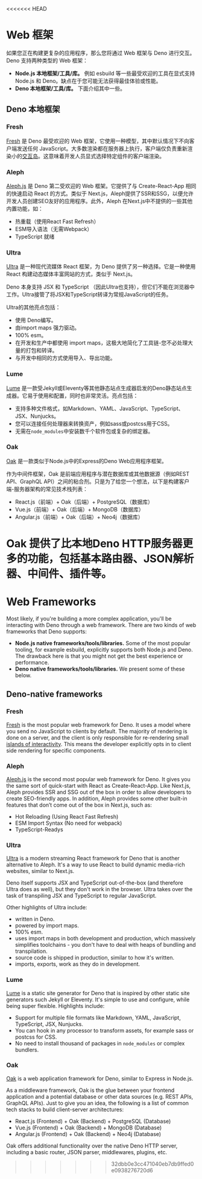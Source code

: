 <<<<<<< HEAD
# Web 框架

如果您正在构建更复杂的应用程序，那么您将通过 Web 框架与 Deno 进行交互。Deno
支持两种类型的 Web 框架：

- **Node.js 本地框架/工具/库。** 例如 esbuild 等一些最受欢迎的工具在显式支持
  Node.js 和 Deno。缺点在于您可能无法获得最佳体验或性能。
- **Deno 本地框架/工具/库。** 下面介绍其中一些。

## Deno 本地框架

### Fresh

[Fresh](https://fresh.deno.dev/) 是 Deno 最受欢迎的 Web
框架，它使用一种模型，其中默认情况下不向客户端发送任何
JavaScript。大多数渲染都在服务器上执行，客户端仅负责重新渲染小的[交互岛](https://jasonformat.com/islands-architecture/)。这意味着开发人员显式选择特定组件的客户端渲染。

### Aleph

[Aleph.js](https://alephjs.org/docs/get-started) 是 Deno 第二受欢迎的 Web
框架。它提供了与 Create-React-App 相同的快速启动 React 的方式。类似于
Next.js，Aleph提供了SSR和SSG，以便允许开发人员创建SEO友好的应用程序。此外，Aleph
在Next.js中不提供的一些其他内置功能，如：

- 热重载（使用React Fast Refresh）
- ESM导入语法（无需Webpack）
- TypeScript 就绪

### Ultra

[Ultra](https://ultrajs.dev/) 是一种现代流媒体 React 框架，为 Deno
提供了另一种选择。它是一种使用 React 构建动态媒体丰富网站的方式，类似于
Next.js。

Deno 本身支持 JSX 和 TypeScript
（因此Ultra也支持），但它们不能在浏览器中工作。Ultra接管了将JSX和TypeScript转译为常规JavaScript的任务。

Ultra的其他亮点包括：

- 使用 Deno编写。
- 由import maps 强力驱动。
- 100% esm。
- 在开发和生产中都使用 import
  maps，这极大地简化了工具链-您不必处理大量的打包和转译。
- 与开发中相同的方式使用导入、导出功能。

### Lume

[Lume](https://lume.land/)
是一款受Jekyll或Eleventy等其他静态站点生成器启发的Deno静态站点生成器。它易于使用和配置，同时也非常灵活。亮点包括：

- 支持多种文件格式，如Markdown、YAML、JavaScript、TypeScript、JSX、Nunjucks。
- 您可以连接任何处理器来转换资产，例如sass或postcss用于CSS。
- 无需在`node_modules`中安装数千个软件包或复杂的绑定器。

### Oak

[Oak](https://deno.land/x/oak) 是一款类似于Node.js中的Express的Deno
Web应用程序框架。

作为中间件框架，Oak 是前端应用程序与潜在数据库或其他数据源（例如REST
API、GraphQL
API）之间的粘合剂。只是为了给您一个想法，以下是构建客户端-服务器架构的常见技术栈列表：

- React.js（前端）+ Oak（后端）+ PostgreSQL（数据库）
- Vue.js（前端）+ Oak（后端）+ MongoDB（数据库）
- Angular.js（前端）+ Oak（后端）+ Neo4j（数据库）

Oak 提供了比本地Deno
HTTP服务器更多的功能，包括基本路由器、JSON解析器、中间件、插件等。
=======
# Web Frameworks

Most likely, if you're building a more complex application, you'll be
interacting with Deno through a web framework. There are two kinds of web
frameworks that Deno supports:

- **Node.js native frameworks/tools/libraries.** Some of the most popular
  tooling, for example esbuild, explicitly supports both Node.js and Deno. The
  drawback here is that you might not get the best experience or performance.
- **Deno native frameworks/tools/libraries.** We present some of these below.

## Deno-native frameworks

### Fresh

[Fresh](https://fresh.deno.dev/) is the most popular web framework for Deno. It
uses a model where you send no JavaScript to clients by default. The majority of
rendering is done on a server, and the client is only responsible for
re-rendering small
[islands of interactivity](https://jasonformat.com/islands-architecture/). This
means the developer explicitly opts in to client side rendering for specific
components.

### Aleph

[Aleph.js](https://alephjs.org/docs/get-started) is the second most popular web
framework for Deno. It gives you the same sort of quick-start with React as
Create-React-App. Like Next.js, Aleph provides SSR and SSG out of the box in
order to allow developers to create SEO-friendly apps. In addition, Aleph
provides some other built-in features that don’t come out of the box in Next.js,
such as:

- Hot Reloading (Using React Fast Refresh)
- ESM Import Syntax (No need for webpack)
- TypeScript-Readys

### Ultra

[Ultra](https://ultrajs.dev/) is a modern streaming React framework for Deno
that is another alternative to Aleph. It's a way to use React to build dynamic
media-rich websites, similar to Next.js.

Deno itself supports JSX and TypeScript out-of-the-box (and therefore Ultra does
as well), but they don't work in the browser. Ultra takes over the task of
transpiling JSX and TypeScript to regular JavaScript.

Other highlights of Ultra include:

- written in Deno.
- powered by import maps.
- 100% esm.
- uses import maps in both development and production, which massively
  simplifies toolchains - you don't have to deal with heaps of bundling and
  transpilation.
- source code is shipped in production, similar to how it's written.
- imports, exports, work as they do in development.

### Lume

[Lume](https://lume.land/) is a static site generator for Deno that is inspired
by other static site generators such Jekyll or Eleventy. It's simple to use and
configure, while being super flexible. Highlights include:

- Support for multiple file formats like Markdown, YAML, JavaScript, TypeScript,
  JSX, Nunjucks.
- You can hook in any processor to transform assets, for example sass or postcss
  for CSS.
- No need to install thousand of packages in `node_modules` or complex bundlers.

### Oak

[Oak](https://deno.land/x/oak) is a web application framework for Deno, similar
to Express in Node.js.

As a middleware framework, Oak is the glue between your frontend application and
a potential database or other data sources (e.g. REST APIs, GraphQL APIs). Just
to give you an idea, the following is a list of common tech stacks to build
client-server architectures:

- React.js (Frontend) + Oak (Backend) + PostgreSQL (Database)
- Vue.js (Frontend) + Oak (Backend) + MongoDB (Database)
- Angular.js (Frontend) + Oak (Backend) + Neo4j (Database)

Oak offers additional functionality over the native Deno HTTP server, including
a basic router, JSON parser, middlewares, plugins, etc.
>>>>>>> 32dbb0e3cc471040eb7db9ffed0e0938276720d6
